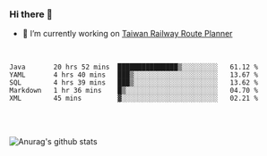 ### Hi there 👋

- 🔭 I’m currently working on [Taiwan Railway Route Planner](https://github.com/Taiwan-Railway-Route-Planner)

<br/>

<!--START_SECTION:waka-->
```text
Java       20 hrs 52 mins  ███████████████▒░░░░░░░░░   61.12 % 
YAML       4 hrs 40 mins   ███▒░░░░░░░░░░░░░░░░░░░░░   13.67 % 
SQL        4 hrs 39 mins   ███▒░░░░░░░░░░░░░░░░░░░░░   13.62 % 
Markdown   1 hr 36 mins    █▒░░░░░░░░░░░░░░░░░░░░░░░   04.70 % 
XML        45 mins         ▓░░░░░░░░░░░░░░░░░░░░░░░░   02.21 % 
```
<!--END_SECTION:waka-->

<br/>
<br/>

![Anurag's github stats](https://github-readme-stats.vercel.app/api?username=DepickereSven&show_icons=true&theme=tokyonight)



<!--
**DepickereSven/DepickereSven** is a ✨ _special_ ✨ repository because its `README.md` (this file) appears on your GitHub profile.

Here are some ideas to get you started:

- 🔭 I’m currently working on ...
- 🌱 I’m currently learning ...
- 👯 I’m looking to collaborate on ...
- 🤔 I’m looking for help with ...
- 💬 Ask me about ...
- 📫 How to reach me: ...
- 😄 Pronouns: ...
- ⚡ Fun fact: ...
-->

